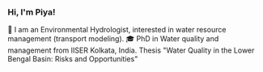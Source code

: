 ### Hi, I'm Piya!

🌱 I am an Environmental Hydrologist, interested in water resource management (transport modeling).
🎓 PhD in Water quality and management from IISER Kolkata, India. Thesis "Water Quality in the Lower Bengal Basin: Risks and Opportunities"
